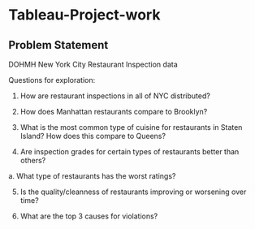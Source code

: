 # Tableau-Project-work

## Problem Statement

DOHMH New York City Restaurant Inspection data

Questions for exploration:

1)   How are restaurant inspections in all of NYC distributed?

2)   How does Manhattan restaurants compare to Brooklyn?

3)   What is the most common type of cuisine for restaurants in Staten Island? How does this compare to Queens?

4)   Are inspection grades for certain types of restaurants better than others?

a.     What type of restaurants has the worst ratings?

5)   Is the quality/cleanness of restaurants improving or worsening over time?

6)   What are the top 3 causes for violations?
